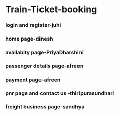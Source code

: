 # Train-Ticket-booking

### login and register-juhi

### home page-dinesh

### availabity page-PriyaDharshini

### passenger details page-afreen

### payment page-afreen

### pnr page and contact us -thiripurasundhari

### freight business page-sandhya
